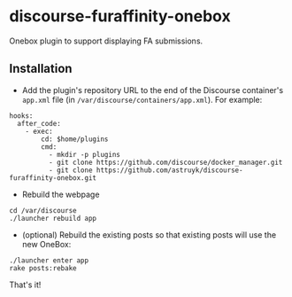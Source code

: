 # discourse-furaffinity-onebox
Onebox plugin to support displaying FA submissions.

## Installation
* Add the plugin's repository URL to the end of the Discourse container's `app.xml` file (in `/var/discourse/containers/app.xml`). For example:
```
hooks:
  after_code:
    - exec:
        cd: $home/plugins
        cmd:
          - mkdir -p plugins
          - git clone https://github.com/discourse/docker_manager.git
          - git clone https://github.com/astruyk/discourse-furaffinity-onebox.git
```

* Rebuild the webpage
```
cd /var/discourse
./launcher rebuild app
```

* (optional) Rebuild the existing posts so that existing posts will use the new OneBox:
```
./launcher enter app
rake posts:rebake
```

That's it!

